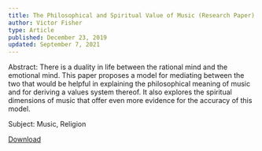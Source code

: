 ```yaml
---
title: The Philosophical and Spiritual Value of Music (Research Paper)
author: Victor Fisher
type: Article
published: December 23, 2019
updated: September 7, 2021
---
```


<post :title="title"></post>

Abstract: There is a duality in life between the rational mind and the emotional mind. This paper proposes a model for mediating between the two that would be helpful in explaining the philosophical meaning of music and for deriving a values system thereof. It also explores the spiritual dimensions of music that offer even more evidence for the accuracy of this model.

Subject: Music, Religion

<a href="/the-philosophical-and-spiritual-value-of-music.pdf" target="_blank" rel="noreferrer noopener">Download</a>